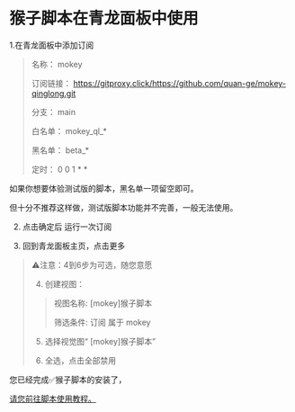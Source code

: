 # 猴子脚本在青龙面板中使用

1.在青龙面板中添加订阅

>
>
>名称：     mokey
>
>订阅链接： https://gitproxy.click/https://github.com/quan-ge/mokey-qinglong.git
>
>分支：     main
>
>白名单：   mokey_ql_*
>
>黑名单：   beta_*
>
>定时：     0 0 1 * *
>

如果你想要体验测试版的脚本，黑名单一项留空即可。

但十分不推荐这样做，测试版脚本功能并不完善，一般无法使用。

2. 点击确定后 运行一次订阅

3. 回到青龙面板主页，点击更多

> ⚠️注意：4到6步为可选，随您意愿
> 
> 4. 创建视图：
> 
> > 
> > 视图名称:
> > [mokey]猴子脚本
> >
> > 筛选条件:
> > 订阅 属于 mokey
> >
>
> 5. 选择视觉图“ [mokey]猴子脚本”
>
> 6. 全选，点击全部禁用
>

您已经完成✅猴子脚本的安装了，

[请您前往脚本使用教程。](https://github.com/quan-ge/mokey-qinglong?tab=readme-ov-file#%E8%84%9A%E6%9C%AC%E4%BD%BF%E7%94%A8%E6%95%99%E7%A8%8B)
